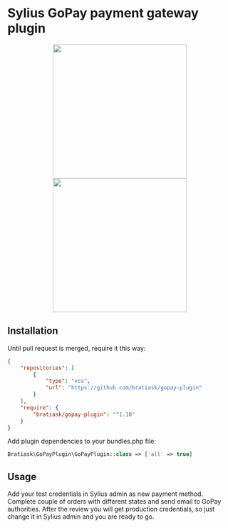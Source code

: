 # Sylius GoPay payment gateway plugin  
<div align="center">
    <a href="http://sylius.com" title="Sylius" target="_blank"><img src="https://demo.sylius.com/assets/shop/img/logo.png" width="300" /></a>
    <br>
    <a href="https://www.gopay.com" title="GoPay" target="_blank"><img src="https://dl.dropboxusercontent.com/s/af8fiebcqmk9wgm/GoPay-logo-varianta-A-PANTONE.png" width="300" /></a>
</div>

## Installation
Until pull request is merged, require it this way:
```json
{
    "repositories": [
        {
            "type": "vcs",
            "url": "https://github.com/bratiask/gopay-plugin"
        }
    ],
    "require": {
        "bratiask/gopay-plugin": "^1.10"
    }
}
```

Add plugin dependencies to your bundles.php file:

```php
Bratiask\GoPayPlugin\GoPayPlugin::class => ['all' => true]
```

## Usage
Add your test credentials in Sylius admin as new payment method. Complete couple of orders with different states and send email to GoPay authorities. 
After the review you will get production credentials, so just change it in Sylius admin and you are ready to go. 
